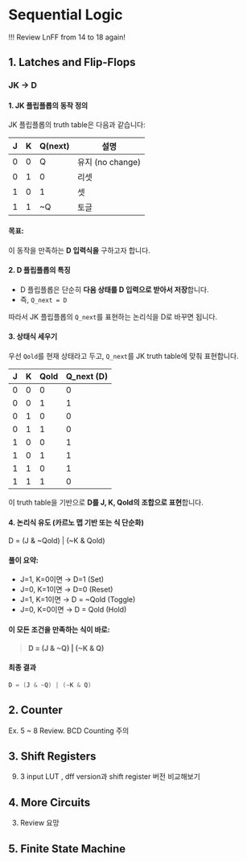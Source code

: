 # Sequential Logic

!!! Review LnFF from 14 to 18 again!

## 1. Latches and Flip-Flops
### JK -> D
#### 1. JK 플립플롭의 동작 정의

JK 플립플롭의 truth table은 다음과 같습니다:

| J | K | Q(next) | 설명         |
|---|---|----------|--------------|
| 0 | 0 | Q        | 유지 (no change) |
| 0 | 1 | 0        | 리셋         |
| 1 | 0 | 1        | 셋           |
| 1 | 1 | ~Q       | 토글         |

#### 목표:  
이 동작을 만족하는 **D 입력식을** 구하고자 합니다.


#### 2. D 플립플롭의 특징

- D 플립플롭은 단순히 **다음 상태를 D 입력으로 받아서 저장**합니다.
- 즉, `Q_next = D`

따라서 JK 플립플롭의 `Q_next`를 표현하는 논리식을 D로 바꾸면 됩니다.

#### 3. 상태식 세우기

우선 `Qold`를 현재 상태라고 두고, `Q_next`를 JK truth table에 맞춰 표현합니다.

| J | K | Qold | Q_next (D) |
|---|---|------|------------|
| 0 | 0 | 0    | 0          |
| 0 | 0 | 1    | 1          |
| 0 | 1 | 0    | 0          |
| 0 | 1 | 1    | 0          |
| 1 | 0 | 0    | 1          |
| 1 | 0 | 1    | 1          |
| 1 | 1 | 0    | 1          |
| 1 | 1 | 1    | 0          |

이 truth table을 기반으로 **D를 J, K, Qold의 조합으로 표현**합니다.

#### 4. 논리식 유도 (카르노 맵 기반 또는 식 단순화)

D = (J & ~Qold) | (~K & Qold)

#### 풀이 요약:
- J=1, K=0이면 → D=1 (Set)
- J=0, K=1이면 → D=0 (Reset)
- J=1, K=1이면 → D = ~Qold (Toggle)
- J=0, K=0이면 → D = Qold (Hold)

#### 이 모든 조건을 만족하는 식이 바로:

> **D = (J & ~Q) | (~K & Q)**

#### 최종 결과

```verilog
D = (J & ~Q) | (~K & Q)
```

## 2. Counter

Ex. 5 ~ 8 Review. BCD Counting 주의

## 3. Shift Registers
9. 3 input LUT , dff version과 shift register 버전 비교해보기

## 4. More Circuits
3. Review 요망

## 5. Finite State Machine